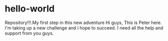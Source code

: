 # hello-world
Repository!!!.My first step in this new adventure
Hi guys,
This is Peter here. I'm taking up a new challenge and i hope to succeed. I need all the help and support from you guys.
